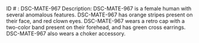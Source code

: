 ID # : DSC-MATE-967
Description: DSC-MATE-967 is a female human with several anomalous features. DSC-MATE-967 has orange stripes present on their face, and red clown eyes. DSC-MATE-967 wears a retro cap with a two-color band present on their forehead, and has green cross earrings. DSC-MATE-967 also wears a choker accessory.